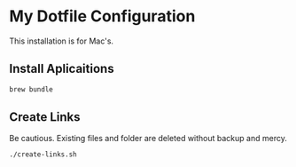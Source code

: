 # My Dotfile Configuration

This installation is for Mac's.

## Install Aplicaitions
```sh
brew bundle
```

## Create Links
Be cautious. Existing files and folder are deleted without backup and mercy.
```sh
./create-links.sh
```

